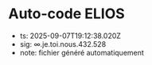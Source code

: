 # Auto-code ELIOS
- ts: 2025-09-07T19:12:38.020Z
- sig: ∞.je.toi.nous.432.528
- note: fichier généré automatiquement